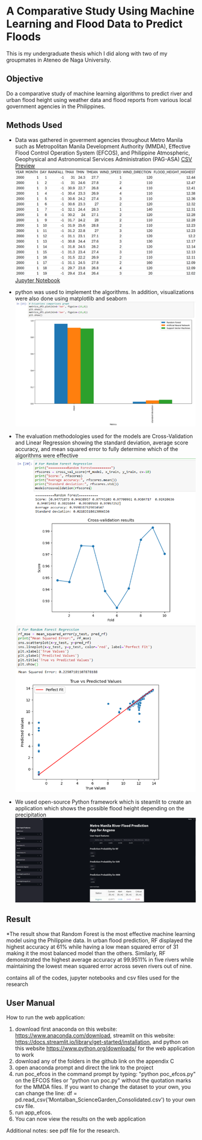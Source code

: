 # A Comparative Study Using Machine Learning and Flood Data to Predict Floods
This is my undergraduate thesis which I did along with two of my groupmates in Ateneo de Naga University.
## Objective 
Do a comparative study of machine learning algorithms to predict river and urban flood height using weather data and flood reports from various local government agencies in the Philippines.

## Methods Used
* Data was gathered in goverment agencies throughout Metro Manila such as Metropolitan Manila Development Authority (MMDA), Effective Flood Control Operation System (EFCOS), and Philippine Atmospheric, Geophysical and Astronomical Services Administration (PAG-ASA)
[CSV Preview](https://github.com/AlfonsoAlik/EFCOS-MMDA-File/blob/main/Angono/Angono_NAIA_Consolidated_Data.csv)
![CSV Contents](Screenshots/Angono_dataset.png)
[Jupyter Notebook](jupyter%20notebooks/flood-data-with-svm-efcos-Angono.ipynb)
* python was used to implement the algorithms. In addition, visualizations were also done using matplotlib and seaborn
![mean and standard deviation bar graph](Screenshots/matplotlib.png)

* The evaluation methodologies used for the models are Cross-Validation and Linear Regression showing the standard deviation, average score accuracy, and mean squared error to fully determine which of the algorithms were effective
![Random Forest Cross-Validation Visualization](Screenshots/RF_Angono.png)
![Random Forest Mean Squared Error Visualization](Screenshots/Angono_MSE.png)
* We used open-source Python framework which is steamlit to create an application which shows the possible flood height depending on the precipitation
![Angono Streamlit Preview](Screenshots/Angono_Streamlit.png)
## Result
*The result show that Random Forest is the most effective machine learning model using the Philippine data. In urban flood prediction, RF displayed the highest accuracy at 61% while having a low mean squared error of 31 making it the most balanced model than the others. Similarly, RF demonstrated the highest average accuracy at 99.9511% in five rivers while maintaining the lowest mean squared error across seven rivers out of nine.


contains all of the codes, jupyter notebooks and csv files used for the research

## User Manual

How to run the web application:
1. download first anaconda on this website: https://www.anaconda.com/download, streamlit on this website: https://docs.streamlit.io/library/get-started/installation, and python on this website https://www.python.org/downloads/ for the web application to work
2. download any of the folders in the github link on the appendix C
3. open anaconda prompt and direct the link to the project
4. run poc_efcos in the command prompt by typing: "python poc_efcos.py" on the EFCOS files or  "python run poc.py" without the quotation marks for the MMDA files. If you want to change the dataset to your own, you can change the line: df = pd.read_csv('Montalban_ScienceGarden_Consolidated.csv') to your own csv file.
5. run app_efcos.
6. You can now view the results on the web application

Additional notes: see pdf file for the research.
